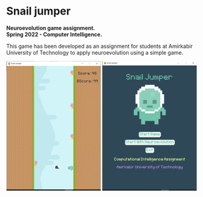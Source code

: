 # Snail jumper

**Neuroevolution game assignment.**  
**Spring 2022 - Computer Intelligence.**  

This game has been developed as an assignment for students at Amirkabir University of Technology to apply neuroevolution using a simple game.  

![Snail Jumber](SnailJumper.png)